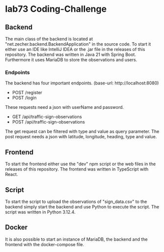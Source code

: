 # lab73 Coding-Challenge #

## Backend ##

The main class of the backend is located at "net.zecher.backend.BackendApplication" in the source code. To start it either use an IDE like IntelliJ IDEA or the .jar file in the releases of this repository. The backend was written in Java 21 with Spring Boot. Furthermore it uses MariaDB to store the observations and users.

### Endpoints ###

The backend has four important endpoints. (base-url: http://localhost:8080)

- POST /register
- POST /login

These requests need a json with userName and password.

- GET  /api/traffic-sign-observations
- POST /api/traffic-sign-observations

The get request can be filtered with type and value as query parameter. The post request needs a json with latitude, longitude, heading, type and value.

## Frontend ##

To start the frontend either use the "dev" npm script or the web files in the releases of this repository. The frontend was written in TypeScript with React.

## Script ##

To start the script to upload the observations of "sign_data.csv" to the backend simply start the backend and use Python to execute the script. The script was written in Python 3.12.4.


## Docker ##

It is also possible to start an instance of MariaDB, the backend and the frontend with the docker-compose file.
